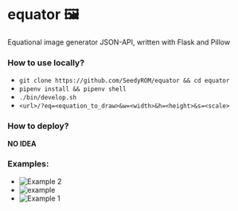 # equator 🖼️
Equational image generator JSON-API, written with Flask and Pillow 

### How to use locally? 
* `git clone https://github.com/SeedyROM/equator && cd equator`
* `pipenv install && pipenv shell`
* `./bin/develop.sh`
* `<url>/?eq=<equation_to_draw>&w=<width>&h=<height>&s=<scale>`

### How to deploy?
**NO IDEA**

### Examples:
* ![](https://image.ibb.co/cbHi2b/download_1.jpg "Example 2")
* ![](https://image.ibb.co/eK7Y2b/download_2.jpg "example")
* ![](https://image.ibb.co/iLuKaw/download.jpg "Example 1")


